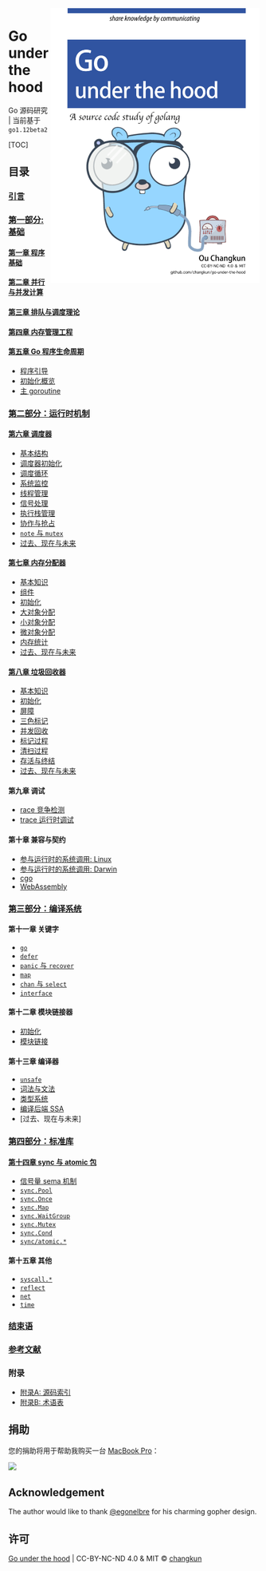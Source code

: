<img src="book/images/cover.png" alt="logo" height="550" align="right" />

# Go under the hood

Go 源码研究 | 当前基于 `go1.12beta2`

[TOC]

## 目录

### [引言](book/preface.md)

### [第一部分: 基础](book/part1basic/)

#### [第一章 程序基础](book/part1basic/ch01proc)

<!-- 内存布局？ -->

#### [第二章 并行与并发计算](book/part1basic/ch02parallel)

<!-- - [3.1 并发] -->

#### [第三章 排队与调度理论](book/part1basic/ch03scheduling)

<!-- - [2.1 排队理论引导]()
- [2.2 工作窃取调度](papers/sched/work-steal-sched.md)
- [调度理论](book/4-sched/theory.md) -->

#### [第四章 内存管理工程](book/part1basic/ch04memory)

<!-- CPU 架构与操作系统? -->

<!-- - [Linux 系统调用]
- [Plan 9 汇编](book/appendix/asm.md) -->

#### [第五章 Go 程序生命周期](book/part1basic/ch05boot)

- [程序引导](book/part1basic/ch05boot/boot.md)
- [初始化概览](book/part1basic/ch05boot/init.md)
- [主 goroutine](book/part1basic/ch05boot/main.md)

### [第二部分：运行时机制](book/part2runtime)

#### [第六章 调度器](book/part2runtime/ch06sched)

- [基本结构](book/part2runtime/ch06sched/basic.md)
- [调度器初始化](book/part2runtime/ch06sched/init.md)
- [调度循环](book/part2runtime/ch06sched/exec.md)
- [系统监控](book/part2runtime/ch06sched/sysmon.md)
- [线程管理](book/part2runtime/ch06sched/lockosthread.md)
- [信号处理](book/part2runtime/ch06sched/signal.md)
- [执行栈管理](book/part2runtime/ch06sched/stack.md)
- [协作与抢占](book/part2runtime/ch06sched/preemptive.md)
- [`note` 与 `mutex`](book/part2runtime/ch06sched/note.md)
- [过去、现在与未来](book/part2runtime/ch06sched/history.md)

#### [第七章 内存分配器](book/part2runtime/ch07alloc)

- [基本知识](book/part2runtime/ch07alloc/basic.md)
- [组件](book/part2runtime/ch07alloc/component.md)
- [初始化](book/part2runtime/ch07alloc/init.md)
- [大对象分配](book/part2runtime/ch07alloc/largealloc.md)
- [小对象分配](book/part2runtime/ch07alloc/smallalloc.md)
- [微对象分配](book/part2runtime/ch07alloc/tinyalloc.md)
- [内存统计](book/part2runtime/ch07alloc/mstats.md)
- [过去、现在与未来](book/part2runtime/ch07alloc/history.md)

#### [第八章 垃圾回收器](book/part2runtime/ch08GC)

- [基本知识](book/part2runtime/ch08GC/basic.md)
- [初始化](book/part2runtime/ch08GC/init.md)
- [屏障](book/part2runtime/ch08GC/barrier.md)
- [三色标记](book/part2runtime/ch08GC/tricolor.md)
- [并发回收](book/part2runtime/ch08GC/concurrent.md)
- [标记过程](book/part2runtime/ch08GC/mark.md)
- [清扫过程](book/part2runtime/ch08GC/sweep.md)
- [存活与终结](book/part2runtime/ch08GC/finalizer.md)
- [过去、现在与未来](book/part2runtime/ch08GC/history.md)

#### 第九章 调试

- [race 竞争检测](book/part2runtime/ch09debug/race.md)
- [trace 运行时调试](book/part2runtime/ch09debug/trace.md)

#### 第十章 兼容与契约

<!-- - [运行时编程综述](gosrc/runtime/README.md) -->

- [参与运行时的系统调用: Linux](book/part2runtime/ch10abi/syscall-linux.md)
- [参与运行时的系统调用: Darwin](book/part2runtime/ch10abi/syscall-darwin.md)
- [cgo](book/part2runtime/ch10abi/cgo.md)
- [WebAssembly](book/part2runtime/ch10abi/wasm.md)

### [第三部分：编译系统](book/part3compile)

#### 第十一章 关键字

- [`go`](book/part3compile/ch11keyword/go.md)
- [`defer`](book/part3compile/ch11keyword/defer.md)
- [`panic` 与 `recover`](book/part3compile/ch11keyword/panic.md)
- [`map`](book/part3compile/ch11keyword/map.md)
- [`chan` 与 `select`](book/part3compile/ch11keyword/chan.md)
- [`interface`](book/part3compile/ch11keyword/interface.md)

#### 第十二章 模块链接器

- [初始化](book/part3compile/ch12link/init.md)
- [模块链接](book/part3compile/ch12link/link.md)

#### 第十三章 编译器

- [`unsafe`](book/part3compile/ch13gc/9-unsafe.md)
- [词法与文法](book/part3compile/ch13gc/parse.md)
- [类型系统](book/part3compile/ch13gc/type.md)
- [编译后端 SSA](book/part3compile/ch13gc/ssa.md)
- [过去、现在与未来]

### [第四部分：标准库](book/part4lib)

#### [第十四章 sync 与 atomic 包]()

- [信号量 sema 机制](book/part4lib/ch14sync/sema.md)
- [`sync.Pool`](book/part4lib/ch14sync/pool.md)
- [`sync.Once`](book/part4lib/ch14sync/once.md)
- [`sync.Map`](book/part4lib/ch14sync/map.md)
- [`sync.WaitGroup`](book/part4lib/ch14sync/waitgroup.md)
- [`sync.Mutex`](book/part4lib/ch14sync/mutex.md)
- [`sync.Cond`](book/part4lib/ch14sync/cond.md)
- [`sync/atomic.*`](book/part4lib/ch14sync/atomic.md)

#### 第十五章 其他

- [`syscall.*`](book/part4lib/ch15other/syscall.md)
- [`reflect`](book/part4lib/ch15other/reflect.md)
- [`net`](book/part4lib/ch15other/net.md)
- [`time`](book/part4lib/ch15other/time.md)

### [结束语](book/finalwords.md)

### [参考文献](book/bibliography.md)

### 附录

- [附录A: 源码索引](book/appendix/index.md)
- [附录B: 术语表](book/appendix/glossary.md)

## 捐助

您的捐助将用于帮助我购买一台 [MacBook Pro](https://www.apple.com/de/macbook-pro/)：

[![](https://img.shields.io/badge/%E6%8D%90%E5%8A%A9-PayPal-104098.svg?style=popout-square&logo=PayPal)](https://www.paypal.me/ouchangkun/4.99eur)

## Acknowledgement

The author would like to thank [@egonelbre](https://github.com/egonelbre/gophers) for his charming gopher design.

## 许可

[Go under the hood](https://github.com/changkun/go-under-the-hood) | CC-BY-NC-ND 4.0 & MIT &copy; [changkun](https://changkun.de)
